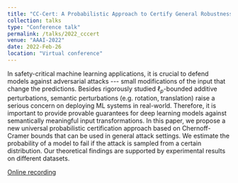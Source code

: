 ```yaml
---
title: "CC-Cert: A Probabilistic Approach to Certify General Robustness of Neural Networks"
collection: talks
type: "Conference talk"
permalink: /talks/2022_cccert
venue: "AAAI-2022"
date: 2022-Feb-26
location: "Virtual conference"
---
```

In safety-critical machine learning applications, it is crucial to defend models against adversarial attacks --- small modifications of the input that change the predictions. Besides rigorously studied $\ell_p$-bounded additive perturbations, semantic perturbations (e.g. rotation, translation) raise a serious concern on deploying ML systems in real-world. Therefore, it is important to provide provable guarantees for deep learning models against semantically meaningful input transformations. In this paper, we propose a new universal probabilistic certification approach based on Chernoff-Cramer bounds that can be used in general attack settings. We estimate the probability of a model to fail if the attack is sampled from a certain distribution. Our theoretical findings are supported by experimental results on different datasets.

[Online recording](https://aaai-2022.virtualchair.net/poster_aaai10699)


